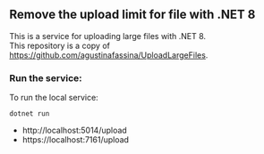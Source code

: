 ## Remove the upload limit for file with .NET 8

This is a service for uploading large files with .NET 8. <br>
This repository is a copy of https://github.com/agustinafassina/UploadLargeFiles.

### Run the service:
To run the local service:

```
dotnet run
``` 

* http://localhost:5014/upload
* https://localhost:7161/upload

